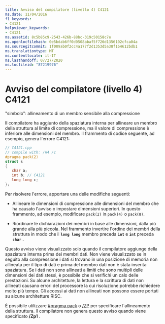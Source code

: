 ```yaml
---
title: Avviso del compilatore (livello 4) C4121
ms.date: 11/04/2016
f1_keywords:
- C4121
helpviewer_keywords:
- C4121
ms.assetid: 8c5b85c9-2543-426b-88bc-319c50158c7e
ms.openlocfilehash: 0e5bdab6ff0d0508abaf5f726d1356102cfca04a
ms.sourcegitcommit: 1f009ab0f2cc4a177f2d1353d5a38f164612bdb1
ms.translationtype: MT
ms.contentlocale: it-IT
ms.lasthandoff: 07/27/2020
ms.locfileid: "87219976"
---
```

# <a name="compiler-warning-level-4-c4121"></a>Avviso del compilatore (livello 4) C4121

"simbolo": allineamento di un membro sensibile alla compressione

Il compilatore ha aggiunto della spaziatura interna per allineare un membro della struttura al limite di compressione, ma il valore di compressione è inferiore alle dimensioni del membro. Il frammento di codice seguente, ad esempio, genera l'errore C4121:

```cpp
// C4121.cpp
// compile with: /W4 /c
#pragma pack(2)
struct s
{
   char a;
   int b; // C4121
   long long c;
};
```

Per risolvere l'errore, apportare una delle modifiche seguenti:

- Allineare le dimensioni di compressione alle dimensioni del membro che ha causato l'avviso o impostare dimensioni superiori. In questo frammento, ad esempio, modificare `pack(2)` in `pack(4)` o `pack(8)`.

- Riordinare le dichiarazioni dei membri in base alle dimensioni, dalla più grande alla più piccola. Nel frammento invertire l'ordine dei membri della struttura in modo che il **`long long`** membro preceda **`int`** e **`int`** preceda **`char`** .

Questo avviso viene visualizzato solo quando il compilatore aggiunge della spaziatura interna prima dei membri dati. Non viene visualizzato se in seguito alla compressione i dati si trovano in una posizione di memoria non allineata per il tipo di dati e prima del membro dati non è stata inserita spaziatura. Se i dati non sono allineati a limiti che sono multipli delle dimensioni dei dati stessi, è possibile che si verifichi un calo delle prestazioni. Su alcune architetture, la lettura e la scrittura di dati non allineati causano errori del processore la cui risoluzione potrebbe richiedere molto più tempo. Gli accessi ai dati non allineati non possono essere portati su alcune architetture RISC.

È possibile utilizzare [#pragma pack](../../preprocessor/pack.md) o [/ZP](../../build/reference/zp-struct-member-alignment.md) per specificare l'allineamento della struttura. Il compilatore non genera questo avviso quando viene specificato **/Zp1** .
